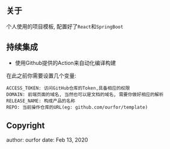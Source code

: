 ## 关于
个人使用的项目模板, 配置好了`React`和`SpringBoot`



## 持续集成

- 使用Github提供的Action来自动化编译构建

在此之前你需要设置几个变量:
```
ACCESS_TOKEN: 访问GitHub仓库的Token,具备相应的权限
DOMAIN: 前端页面的域名, 当然也可以是文档的域名, 需要你做好相应的解析
RELEASE_NAME: 构成产品的名称
REPO: 当前操作仓库的URL(eg: github.com/ourfor/template)
```

## Copyright

author: ourfor
date: Feb 13, 2020